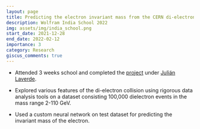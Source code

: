 ```yaml
---
layout: page
title: Predicting the electron invariant mass from the CERN di-electron collision data
description: Wolfram India School 2022
img: assets/img/india_school.png
start_date: 2021-12-28
end_date: 2022-02-12
importance: 3
category: Research
giscus_comments: true
---
```


* Attended 3 weeks school and completed the [project](https://www.notebookarchive.org/predicting-the-electron-invariant-mass-from-the-cern-dielectron-collision-data--2022-01-5kbhz3u/) under [Julián Laverde](https://www.linkedin.com/in/julián-laverde-a370311b1/).

* Explored various features of the di-electron collision using rigorous data analysis tools on a dataset consisting 100,000 dielectron events in the mass range 2-110 GeV.

* Used a custom neural network on test dataset for predicting the invariant mass of the electron.

<script crossorigin src="https://unpkg.com/wolfram-notebook-embedder@0.3/dist/wolfram-notebook-embedder.min.js"></script><div id="WNE-div-343870d4-a93a-4a76-9942-4be254911857"></div><script>WolframNotebookEmbedder.embed("https://www.wolframcloud.com/obj/c9896f63-b396-4398-8cde-94085d6ceee5",document.getElementById("WNE-div-343870d4-a93a-4a76-9942-4be254911857"));</script>